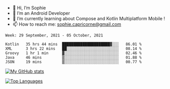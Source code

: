 - 👋 Hi, I’m Sophie
- 👀 I’m an Android Developer
- 🌱 I’m currently learning about Compose and Kotlin Multiplatform Mobile !
- 📫 How to reach me: sophie.capricorne@gmail.com


<!--START_SECTION:waka-->
```text
Week: 29 September, 2021 - 05 October, 2021

Kotlin   35 hrs 44 mins  █████████████████████▓░░░   86.01 % 
XML      3 hrs 22 mins   ██░░░░░░░░░░░░░░░░░░░░░░░   08.14 % 
Groovy   1 hr 1 min      ▓░░░░░░░░░░░░░░░░░░░░░░░░   02.46 % 
Java     46 mins         ▒░░░░░░░░░░░░░░░░░░░░░░░░   01.88 % 
JSON     19 mins         ▒░░░░░░░░░░░░░░░░░░░░░░░░   00.77 % 
```
<!--END_SECTION:waka-->

[![My GitHub stats](https://github-readme-stats.vercel.app/api?username=sophicapri&show_icons=true&theme=buefy)](https://github.com/anuraghazra/github-readme-stats)

[![Top Languages](https://github-readme-stats.vercel.app/api/top-langs/?username=sophicapri&langs_count=3&layout=compact)](https://github.com/anuraghazra/github-readme-stats)

